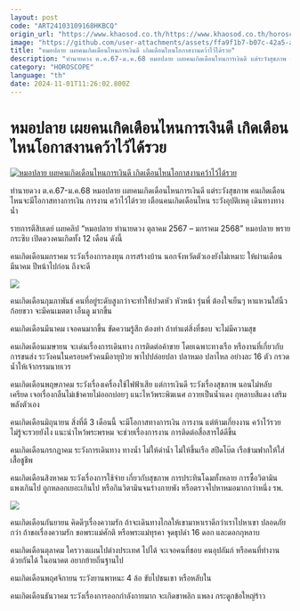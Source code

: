 ```yaml
---
layout: post
code: "ART24103109168HKBCQ"
origin_url: "https://www.khaosod.co.th/https://www.khaosod.co.th/horoscope/news_9478452"
image: "https://github.com/user-attachments/assets/ffa9f1b7-b07c-42a5-a30e-44efe653c368"
title: "หมอปลาย เผยคนเกิดเดือนไหนการเงินดี เกิดเดือนไหนโอกาสงานคว้าไว้ได้รวย"
description: "ทำนายดวง ต.ค.67-ม.ค.68 หมอปลาย เผยคนเกิดเดือนไหนการเงินดี แต่ระวังสุขภาพ คนเกิดเดือนไหนจะมีโอกาสทางการเงิน การงาน คว้าไว้ได้รวย เตือนคนเกิดเดือนไหน"
category: "HOROSCOPE"
language: "th"
date: 2024-11-01T11:26:02.800Z
---
```


# หมอปลาย เผยคนเกิดเดือนไหนการเงินดี เกิดเดือนไหนโอกาสงานคว้าไว้ได้รวย

[![หมอปลาย เผยคนเกิดเดือนไหนการเงินดี เกิดเดือนไหนโอกาสงานคว้าไว้ได้รวย](https://www.khaosod.co.th/wpapp/uploads/2024/10/mplaiatten3m2810679998.jpg "หมอปลาย เผยคนเกิดเดือนไหนการเงินดี เกิดเดือนไหนโอกาสงานคว้าไว้ได้รวย")](https://www.khaosod.co.th/wpapp/uploads/2024/10/mplaiatten3m2810679998.jpg)

ทำนายดวง ต.ค.67-ม.ค.68 หมอปลาย เผยคนเกิดเดือนไหนการเงินดี แต่ระวังสุขภาพ คนเกิดเดือนไหนจะมีโอกาสทางการเงิน การงาน คว้าไว้ได้รวย เตือนคนเกิดเดือนไหน ระวังอุบัติเหตุ เดินทางทางน้ำ

รายการตีสิบเดย์ เผยคลิป “หมอปลาย ทำนายดวง ตุลาคม 2567 – มกราคม 2568” หมอปลาย พรายกระซิบ เปิดดวงคนเกิดทั้ง 12 เดือน ดังนี้

คนเกิดเดือนมกราคม ระวังเรื่องการลงทุน การสร้างบ้าน นอกจังหวัดตัวเองยังไม่เหมาะ ให้ผ่านเดือนมีนาคม ปีหน้าไปก่อน ถึงจะดี

[![](https://www.khaosod.co.th/wpapp/uploads/2024/10/mplaiatten3m2810673.jpg)](https://www.khaosod.co.th/wpapp/uploads/2024/10/mplaiatten3m2810673.jpg)

คนเกิดเดือนกุมภาพันธ์ คนที่อยู่ระดับสูงกว่าจะทำให้ปวดหัว หัวหน้า รุ่นพี่ ต้องใจเย็นๆ หาแหวนใส่นิ้วก้อยขวา จะมีคนเมตตา เอ็นดู มากขึ้น

คนเกิดเดือนมีนาคม เจอคนมากขึ้น ขัดความรู้สึก ต้องทำ ถ้าทำแต่สิ่งที่ชอบ จะไม่มีความสุข

คนเกิดเดือนเมษายน จะเด่นเรื่องการเดินทาง การติดต่อค้าขาย โดยเฉพาะทางเรือ หรืองานที่เกี่ยวกับการขนส่ง ระวังคนในครอบครัวคนมีอายุป่วย พาไปปล่อยปลา ปลาหมอ ปลาไหล อย่างละ 16 ตัว กรวดน้ำให้เจ้ากรรมนายเวร

คนเกิดเดือนพฤษภาคม ระวังเรื่องเครื่องใช้ไฟฟ้าเสีย แต่การเงินดี ระวังเรื่องสุขภาพ นอนไม่หลับ เครียด เจอเรื่องกลืนไม่เข้าคายไม่ออกบ่อยๆ แนะไหว้พระพิฆเนศ ถวายเป็นน้ำแดง กุหลาบสีแดง เสริมพลังตัวเอง

คนเกิดเดือนมิถุนายน สิ่งที่ดี 3 เดือนนี้ จะมีโอกาสทางการเงิน การงาน แต่ห้ามเกี่ยงงาน คว้าไว้รวยไม่รู้จะรวยยังไง แนะนำไหว้พระพรหม จะช่วยเรื่องการงาน การติดต่อสื่อสารได้ดีขึ้น

คนเกิดเดือนกรกฎาคม ระวังการเดินทาง ทางน้ำ ไม่ให้ดำน้ำ ไม่ให้ขึ้นเรือ สปีดโบ๊ต เรือข้ามฟากให้ใส่เสื้อชูชีพ

คนเกิดเดือนสิงหาคม ระวังเรื่องการใช้จ่าย เกี่ยวกับสุขภาพ การประทินโฉมทั้งหลาย การซื้อวิตามิน แพงเกินไป ถูกหลอกเยอะเกินไป หรือกินวิตามินจนร่างกายพัง หรือตรวจไปหาหมอมากกว่าหนึ่ง รพ.

[![](https://www.khaosod.co.th/wpapp/uploads/2024/10/mplaiatten3m2810672.jpg)](https://www.khaosod.co.th/wpapp/uploads/2024/10/mplaiatten3m2810672.jpg)

คนเกิดเดือนกันยายน คิดดีๆเรื่องความรัก ถ้าจะเดินทางไกลให้เขามาหาเราดีกว่าเราไปหาเขา ปลอดภัยกว่า ถ้าขอเรื่องความรัก ขอพระแม่ศักติ หรือพระแม่ทุรคา จุดธุปดำ 16 ดอก และดอกกุหลาบ

คนเกิดเดือนตุลาคม ใครวางแผนไปต่างประเทศ ไปได้ จะเจอคนที่ชอบ คนอุปถัมภ์ หรือคนที่ทำงานด้วยกันได้ ในอนาคต อยากย้ายถิ่นฐานไป

คนเกิดเดือนพฤศจิกายน ระวังยานพาหนะ 4 ล้อ ขับไปชนเขา หรือหลับใน

คนเกิดเดือนธันวาคม ระวังเรื่องการออกกำลังกายมาก จะเกิดขาพลิก แพลง กระดูกข้อใหญ่ร้าว